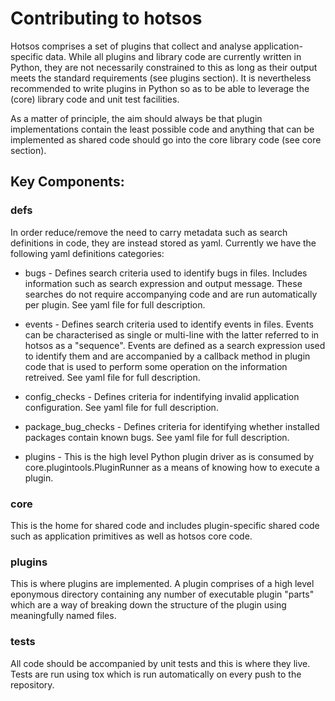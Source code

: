 # Contributing to hotsos

Hotsos comprises a set of plugins that collect and analyse application-specific
data. While all plugins and library code are currently written in Python, they
are not necessarily constrained to this as long as their output meets the
standard requirements (see plugins section). It is nevertheless recommended to
write plugins in Python so as to be able to leverage the (core) library code
and unit test facilities.

As a matter of principle, the aim should always be that plugin implementations
contain the least possible code and anything that can be implemented as
shared code should go into the core library code (see core section).

## Key Components:

### defs

In order reduce/remove the need to carry metadata such as search definitions in
code, they are instead stored as yaml. Currently we have the following yaml
definitions categories:

* bugs - Defines search criteria used to identify bugs in files. Includes
         information such as search expression and output message. These
         searches do not require accompanying code and are run automatically
         per plugin. See yaml file for full description. 

* events - Defines search criteria used to identify events in files. Events
           can be characterised as single or multi-line with the latter
           referred to in hotsos as a "sequence". Events are defined as a
           search expression used to identify them and are accompanied by a
           callback method in plugin code that is used to perform some
           operation on the information retreived.  See yaml file for full
           description.

* config_checks - Defines criteria for indentifying invalid application
                  configuration. See yaml file for full description. 
 
* package\_bug\_checks - Defines criteria for identifying whether installed
                         packages contain known bugs. See yaml file for full
                         description.

* plugins - This is the high level Python plugin driver as is consumed by
            core.plugintools.PluginRunner as a means of knowing how to execute
            a plugin.

### core

This is the home for shared code and includes plugin-specific shared code such
as application primitives as well as hotsos core code.

### plugins

This is where plugins are implemented. A plugin comprises of a high level
eponymous directory containing any number of executable plugin "parts" which
are a way of breaking down the structure of the plugin using meaningfully named
files.

### tests

All code should be accompanied by unit tests and this is where they live. Tests
are run using tox which is run automatically on every push to the repository.
